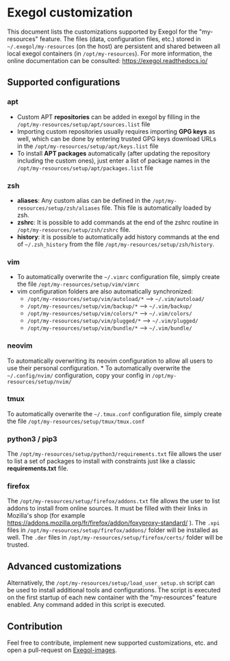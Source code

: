 # Exegol customization

This document lists the customizations supported by Exegol for the "my-resources" feature.
The files (data, configuration files, etc.) stored in `~/.exegol/my-resources` (on the host) are persistent and shared between all local exegol containers (in `/opt/my-resources`).
For more information, the online documentation can be consulted: https://exegol.readthedocs.io/


## Supported configurations

### apt

- Custom APT **repositories** can be added in exegol by filling in the `/opt/my-resources/setup/apt/sources.list` file
- Importing custom repositories usually requires importing **GPG keys** as well, which can be done by entering trusted GPG keys download URLs in the `/opt/my-resources/setup/apt/keys.list` file
- To install **APT packages** automatically (after updating the repository including the custom ones), just enter a list of package names in the `/opt/my-resources/setup/apt/packages.list` file

### zsh
- **aliases**: Any custom alias can be defined in the `/opt/my-resources/setup/zsh/aliases` file. This file is automatically loaded by zsh.
- **zshrc**: It is possible to add commands at the end of the zshrc routine in `/opt/my-resources/setup/zsh/zshrc` file.
- **history**: it is possible to automatically add history commands at the end of `~/.zsh_history` from the file `/opt/my-resources/setup/zsh/history`.

### vim

- To automatically overwrite the `~/.vimrc` configuration file, simply create the file `/opt/my-resources/setup/vim/vimrc`
- vim configuration folders are also automatically synchronized:
  - `/opt/my-resources/setup/vim/autoload/*` --> `~/.vim/autoload/`
  - `/opt/my-resources/setup/vim/backup/*` --> `~/.vim/backup/`
  - `/opt/my-resources/setup/vim/colors/*` --> `~/.vim/colors/`
  - `/opt/my-resources/setup/vim/plugged/*` --> `~/.vim/plugged/`
  - `/opt/my-resources/setup/vim/bundle/*` --> `~/.vim/bundle/`

### neovim
 To automatically overwriting its neovim configuration to allow all users to use their personal configuration. * To automatically overwrite the `~/.config/nvim/` configuration, copy your config in `/opt/my-resources/setup/nvim/`

### tmux 

To automatically overwrite the `~/.tmux.conf` configuration file, simply create the file `/opt/my-resources/setup/tmux/tmux.conf`

### python3 / pip3

The `/opt/my-resources/setup/python3/requirements.txt` file allows the user to list a set of packages to install with constraints just like a classic **requirements.txt** file.

### firefox

The `/opt/my-resources/setup/firefox/addons.txt` file allows the user to list addons to install from online sources. It must be filled with their links in Mozilla's shop (for example https://addons.mozilla.org/fr/firefox/addon/foxyproxy-standard/ ).
The `.xpi` files in `/opt/my-resources/setup/firefox/addons/` folder will be installed as well.
The `.der` files in `/opt/my-resources/setup/firefox/certs/` folder will be trusted.

## Advanced customizations

Alternatively, the `/opt/my-resources/setup/load_user_setup.sh` script can be used to install additional tools and configurations.
The script is executed on the first startup of each new container with the "my-resources" feature enabled.
Any command added in this script is executed.

## Contribution
Feel free to contribute, implement new supported customizations, etc. and open a pull-request on [Exegol-images](https://github.com/ThePorgs/Exegol-images).
